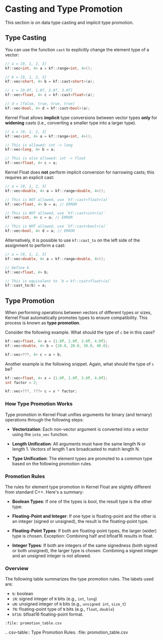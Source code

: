 # Casting and Type Promotion

This section is on data type casting and implicit type promotion.

## Type Casting

You can use the function `cast` to explicitly change the element type of a vector:

```cpp
// a = [0, 1, 2, 3]
kf::vec<int, 4> a = kf::range<int, 4>();

// b = [0, 1, 2, 3]
kf::vec<short, 4> b = kf::cast<short>(a);

// c = [0.0f, 1.0f, 2.0f, 3.0f]
kf::vec<float, 4> c = kf::cast<float>(a);

// d = [false, true, true, true]
kf::vec<bool, 4> d = kf::cast<bool>(a);
```

Kernel Float allows **implicit** type conversions between vector types **only** for **widening** casts (i.e., converting a smaller type into a larger type).

```cpp
// a = [0, 1, 2, 3]
kf::vec<int, 4> a = kf::range<int, 4>();

// This is allowed: int -> long
kf::vec<long, 4> b = a;

// This is also allowed: int -> float
kf::vec<float, 4> c = a;
```

Kernel Float does **not** perform implicit conversion for narrowing casts; this requires an explicit cast:

```cpp
// a = [0, 1, 2, 3]
kf::vec<double, 4> a = kf::range<double, 4>();

// This is NOT allowed, use `kf::cast<float>(a)`
kf::vec<float, 4> b = a; // ERROR

// This is NOT allowed, use `kf::cast<int>(a)`
kf::vec<int, 4> c = a; // ERROR

// This is NOT allowed, use `kf::cast<bool>(a)`
kf::vec<bool, 4> d = a; // ERROR
```

Alternatively, it is possible to use `kf::cast_to` on the left side of the assignment to perform a cast:

```cpp
// a = [0, 1, 2, 3]
kf::vec<double, 4> a = kf::range<double, 4>();

// Define b
kf::vec<float, 4> b;

// This is equivalent to `b = kf::cast<float>(a)`
kf::cast_to(b) = a;
```

## Type Promotion

When performing operations between vectors of different types or sizes, Kernel Float automatically promotes types to ensure compatibility. This process is known as **type promotion**.



Consider the following example. What should the type of `c` be in this case?

```cpp
kf::vec<float, 4> a = {1.0f, 2.0f, 3.0f, 4.0f};
kf::vec<double, 4> b = {10.0, 20.0, 30.0, 40.0};

kf::vec<???, 4> c = a + b;
```

Another example is the following snippet. Again, what should the type of `c` be?

```cpp
kf::vec<float, 4> x = {1.0f, 2.0f, 3.0f, 4.0f};
int factor = 2;

kf::vec<???, ???> c = x * factor;
```

### How Type Promotion Works
Type promotion in Kernel Float unifies arguments for binary (and ternary) operations through the following steps:

* **Vectorization**: Each non-vector argument is converted into a vector using the `into_vec` function.

* **Length Unification**: All arguments must have the same length N or length 1. Vectors of length 1 are broadcasted to match length N.

* **Type Unification**: The element types are promoted to a common type based on the following promotion rules.

### Promotion Rules
The rules for element type promotion in Kernel Float are slightly different from standard C++. Here's a summary:

* **Boolean Types**: If one of the types is bool, the result type is the other type.

* **Floating-Point and Integer**: If one type is floating-point and the other is an integer (signed or unsigned), the result is the floating-point type.

* **Floating-Point Types**: If both are floating-point types, the larger (wider) type is chosen.
Exception: Combining half and bfloat16 results in float.

* **Integer Types**: If both are integers of the same signedness (both signed or both unsigned), the larger type is chosen.
Combining a signed integer and an unsigned integer is not allowed.

### Overview

The following table summarizes the type promotion rules. The labels used are:

- `b`: boolean
- `iN`: signed integer of `N` bits (e.g., `int`, `long`)
- `uN`: unsigned integer of `N` bits (e.g., `unsigned int`, `size_t`)
- `fN`: floating-point type of `N` bits (e.g., `float`, `double`)
- `bf16`: bfloat16 floating-point format.

```{csv-table} Type Promotion Rules.
:file: promotion_table.csv
```

.. csv-table:: Type Promotion Rules.
   :file: promotion_table.csv

